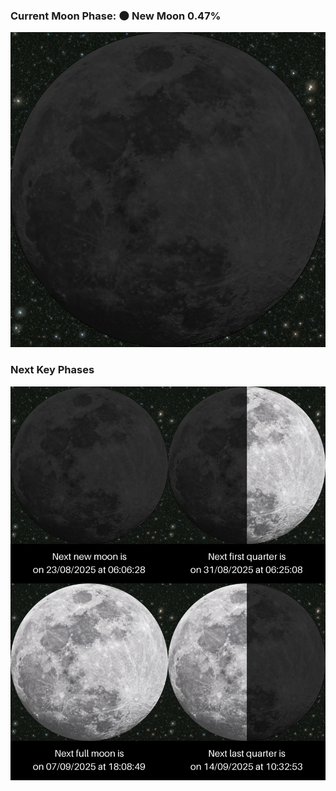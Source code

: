### Current Moon Phase: 🌑 New Moon 0.47%
![Moon Phase](moonphase.png)
### Next Key Phases
![Gallery](gallery.png)